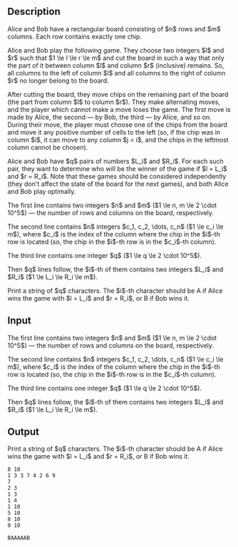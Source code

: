## Description

<div><p>Alice and Bob have a rectangular board consisting of $n$ rows and $m$ columns. <span class="tex-font-style-bf">Each row contains exactly one chip.</span></p><p>Alice and Bob play the following game. They choose two integers $l$ and $r$ such that $1 \le l \le r \le m$ and cut the board in such a way that only the part of it between column $l$ and column $r$ (inclusive) remains. So, all columns to the left of column $l$ and all columns to the right of column $r$ no longer belong to the board.</p><p>After cutting the board, they move chips on the remaining part of the board (the part from column $l$ to column $r$). They make alternating moves, and the player which cannot make a move loses the game. The first move is made by Alice, the second — by Bob, the third — by Alice, and so on. During their move, the player must choose one of the chips from the board and move it any positive number of cells to the left (so, if the chip was in column $i$, it can move to any column $j &lt; i$, and the chips in the leftmost column cannot be chosen).</p><p>Alice and Bob have $q$ pairs of numbers $L_i$ and $R_i$. For each such pair, they want to determine who will be the winner of the game if $l = L_i$ and $r = R_i$. Note that these games should be considered independently (they don't affect the state of the board for the next games), and both Alice and Bob play optimally.</p></div><div class="input-specification"><p>The first line contains two integers $n$ and $m$ ($1 \le n, m \le 2 \cdot 10^5$) — the number of rows and columns on the board, respectively.</p><p>The second line contains $n$ integers $c_1, c_2, \dots, c_n$ ($1 \le c_i \le m$), where $c_i$ is the index of the column where the chip in the $i$-th row is located (so, the chip in the $i$-th row is in the $c_i$-th column).</p><p>The third line contains one integer $q$ ($1 \le q \le 2 \cdot 10^5$).</p><p>Then $q$ lines follow, the $i$-th of them contains two integers $L_i$ and $R_i$ ($1 \le L_i \le R_i \le m$).</p></div><div class="output-specification"><p>Print a string of $q$ characters. The $i$-th character should be <span class="tex-font-style-tt">A</span> if Alice wins the game with $l = L_i$ and $r = R_i$, or <span class="tex-font-style-tt">B</span> if Bob wins it.</p></div>

## Input

<p>The first line contains two integers $n$ and $m$ ($1 \le n, m \le 2 \cdot 10^5$) — the number of rows and columns on the board, respectively.</p><p>The second line contains $n$ integers $c_1, c_2, \dots, c_n$ ($1 \le c_i \le m$), where $c_i$ is the index of the column where the chip in the $i$-th row is located (so, the chip in the $i$-th row is in the $c_i$-th column).</p><p>The third line contains one integer $q$ ($1 \le q \le 2 \cdot 10^5$).</p><p>Then $q$ lines follow, the $i$-th of them contains two integers $L_i$ and $R_i$ ($1 \le L_i \le R_i \le m$).</p>

## Output

<p>Print a string of $q$ characters. The $i$-th character should be <span class="tex-font-style-tt">A</span> if Alice wins the game with $l = L_i$ and $r = R_i$, or <span class="tex-font-style-tt">B</span> if Bob wins it.</p>





```input1
8 10
1 3 3 7 4 2 6 9
7
2 3
1 3
1 4
1 10
5 10
8 10
9 10
```




```output1
BAAAAAB
```



